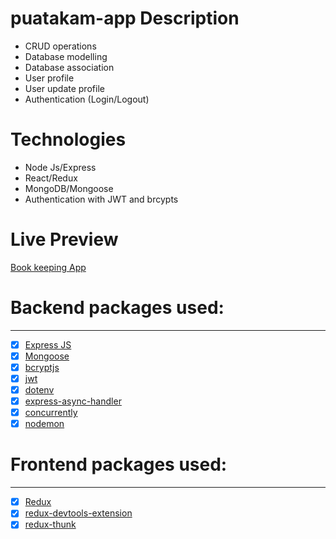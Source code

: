 # puatakam-app Description

- CRUD operations
- Database modelling
- Database association
- User profile
- User update profile
- Authentication (Login/Logout)

# Technologies

- Node Js/Express
- React/Redux
- MongoDB/Mongoose
- Authentication with JWT and brcypts

# Live Preview

[Book keeping App](/)

# Backend packages used:

---

- [x] [Express JS](https://expressjs.com/en/starter/installing.html)
- [x] [Mongoose](https://mongoosejs.com/)
- [x] [bcryptjs](https://www.npmjs.com/package/bcryptjs)
- [x] [jwt](https://jwt.io/)
- [x] [dotenv](https://www.npmjs.com/package/dotenv)
- [x] [express-async-handler](https://www.npmjs.com/package/express-async-handler)
- [x] [concurrently](https://www.npmjs.com/package/concurrently)
- [x] [nodemon](https://www.npmjs.com/package/nodemon)

# Frontend packages used:

---

- [x] [Redux](https://www.npmjs.com/package/react-redux)
- [x] [redux-devtools-extension](https://www.npmjs.com/package/redux-devtools-extension)
- [x] [redux-thunk](https://www.npmjs.com/package/redux-thunk)
